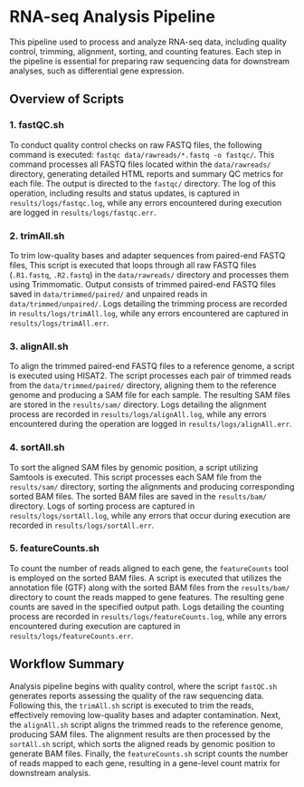  # RNA-seq Analysis Pipeline

This pipeline used to process and analyze RNA-seq data, including quality control, trimming, alignment, sorting, and counting features. Each step in the pipeline is essential for preparing raw sequencing data for downstream analyses, such as differential gene expression.

## Overview of Scripts

### 1. fastQC.sh

To conduct quality control checks on raw FASTQ files, the following command is executed: `fastqc data/rawreads/*.fastq -o fastqc/`. This command processes all FASTQ files located within the `data/rawreads/` directory, generating detailed HTML reports and summary QC metrics for each file. The output is directed to the `fastqc/` directory. The log of this operation, including results and status updates, is captured in `results/logs/fastqc.log`, while any errors encountered during execution are logged in `results/logs/fastqc.err`.

### 2. trimAll.sh

To trim low-quality bases and adapter sequences from paired-end FASTQ files, This script is executed that loops through all raw FASTQ files (`.R1.fastq`, `.R2.fastq`) in the `data/rawreads/` directory and processes them using Trimmomatic. Output consists of trimmed paired-end FASTQ files saved in `data/trimmed/paired/` and unpaired reads in `data/trimmed/unpaired/`. Logs detailing the trimming process are recorded in `results/logs/trimAll.log`, while any errors encountered are captured in `results/logs/trimAll.err`.

### 3. alignAll.sh

To align the trimmed paired-end FASTQ files to a reference genome, a script is executed using HISAT2. The script processes each pair of trimmed reads from the `data/trimmed/paired/` directory, aligning them to the reference genome and producing a SAM file for each sample. The resulting SAM files are stored in the `results/sam/` directory. Logs detailing the alignment process are recorded in `results/logs/alignAll.log`, while any errors encountered during the operation are logged in `results/logs/alignAll.err`.

### 4. sortAll.sh

To sort the aligned SAM files by genomic position, a script utilizing Samtools is executed. This script processes each SAM file from the `results/sam/` directory, sorting the alignments and producing corresponding sorted BAM files. The sorted BAM files are saved in the `results/bam/` directory. Logs of sorting process are captured in `results/logs/sortAll.log`, while any errors that occur during execution are recorded in `results/logs/sortAll.err`.

### 5. featureCounts.sh

To count the number of reads aligned to each gene, the `featureCounts` tool is employed on the sorted BAM files. A script is executed that utilizes the annotation file (GTF) along with the sorted BAM files from the `results/bam/` directory to count the reads mapped to gene features. The resulting gene counts are saved in the specified output path. Logs detailing the counting process are recorded in `results/logs/featureCounts.log`, while any errors encountered during execution are captured in `results/logs/featureCounts.err`.

## Workflow Summary

Analysis pipeline begins with quality control, where the script `fastQC.sh` generates reports assessing the quality of the raw sequencing data. Following this, the `trimAll.sh` script is executed to trim the reads, effectively removing low-quality bases and adapter contamination. Next, the `alignAll.sh` script aligns the trimmed reads to the reference genome, producing SAM files. The alignment results are then processed by the `sortAll.sh` script, which sorts the aligned reads by genomic position to generate BAM files. Finally, the `featureCounts.sh` script counts the number of reads mapped to each gene, resulting in a gene-level count matrix for downstream analysis.

